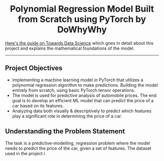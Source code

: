 <h1 align = 'center'>Polynomial Regression Model Built from Scratch using PyTorch by DoWhyWhy</h1>

[Here's the guide on Towards Data Science](https://towardsdatascience.com/polynomial-regression-using-pytorch-from-scratch-500b7887b0ed) which goes in detail about this project and explains the mathematical foundations of the model.

---
<h2>Project Objectives</h2>

* Implementing a machine learning model in PyTorch that utilizes a polynomial regression algorithm to make predictions. Building the model entirely from scratch, using basic PyTorch tensor operations.
* The model is used for predictive analysis of automobile prices. The end goal is to develop an efficient ML model that can predict the price of a car based on its features.
* Analyzing data both visually & descriptively to predict which features play a significant role in determining the price of a car.

<h2>Understanding the Problem Statement</h2>

The task is a predictive-modelling, regression problem where the model needs to predict the price of the car, given a set of features. The dataset used in the project i
